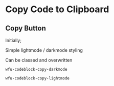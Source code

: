 # Copy Code to Clipboard

## Copy Button

Initially;

Simple lightmode / darkmode styling

Can be classed and overwritten&#x20;

`wfu-codeblock-copy-darkmode`

`wfu-codeblock-copy-lightmode`





